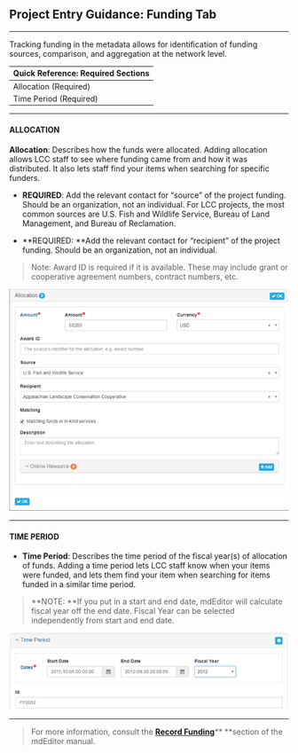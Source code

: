 ## Project Entry Guidance: Funding Tab

---

Tracking funding in the metadata allows for identification of funding sources, comparison, and aggregation at the network level.

| **Quick Reference: Required Sections** |
| :--- |
| Allocation \(Required\) |
| Time Period \(Required\) |

---

#### **ALLOCATION**

**Allocation**: Describes how the funds were allocated. Adding allocation allows LCC staff to see where funding came from and how it was distributed. It also lets staff find your items when searching for specific funders.

* **REQUIRED**: Add the relevant contact for “source” of the project funding. Should be an organization, not an individual. For LCC projects, the most common sources are U.S. Fish and Wildlife Service, Bureau of Land Management, and Bureau of Reclamation.

* **REQUIRED: **Add the relevant contact for “recipient” of the project funding. Should be an organization, not an individual.

> Note: Award ID is required if it is available. These may include grant or cooperative agreement numbers, contract numbers, etc.

![](/assets/Allocationg_Screenshot.png)

---

#### TIME PERIOD

* **Time Period**: Describes the time period of the fiscal year\(s\) of allocation of funds. Adding a time period lets LCC staff know when your items were funded, and lets them find your item when searching for items funded in a similar time period.

> **NOTE: **If you put in a start and end date, mdEditor will calculate fiscal year off the end date. Fiscal Year can be selected independently from start and end date.

![](/assets/Time_Period.png)

---

> For more information, consult the [**Record Funding**](https://adiwg.gitbooks.io/mdeditor/content/record/edit/record-funding.html)** **section of the mdEditor manual.



